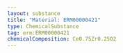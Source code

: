 ```yaml
---
layout: substance
title: "Material: ERM00000421"
type: ChemicalSubstance
tag: erm:ERM00000421
chemicalComposition: Ce0.75Zr0.25O2
---
```

